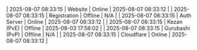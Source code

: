 | 2025-08-07 08:33:15 | Website | Online | 2025-08-07 08:33:12 |
| 2025-08-07 08:33:15 | Registration | Offline | N/A |
| 2025-08-07 08:33:15 | Auth Server | Online | 2025-08-07 08:33:12 |
| 2025-08-07 08:33:15 | Kezan (PvE) | Offline | 2025-08-03 17:58:02 |
| 2025-08-07 08:33:15 | Gurubashi (PvP) | Offline | N/A |
| 2025-08-07 08:33:15 | Cloudflare | Online | 2025-08-07 08:33:12 |
